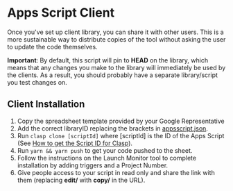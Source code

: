 # Apps Script Client

Once you've set up client library, you can share it with other users. This is a
more sustainable way to distribute copies of the tool without asking the user to
update the code themselves.

**Important**: By default, this script will pin to **HEAD** on the library,
which means that any changes you make to the library will immediately be used
by the clients. As a result, you should probably have a separate library/script
you test changes on.

## Client Installation

1. Copy the spreadsheet template provided by your Google Representative
2. Add the correct libraryID replacing the brackets in [appsscript.json](appsscript.json).
3. Run `clasp clone [scriptId]` where [scriptId] is the ID of the Apps Script (See [How to get the Script ID for Clasp](/docs/updating-launch-monitor.md#how-to-get-the-script-id-for-clasp)).
4. Run `yarn && yarn push` to get your code pushed to the sheet.
5. Follow the instructions on the Launch Monitor tool to complete installation by adding triggers and a Project Number.
6. Give people access to your script in read only and share the link with them (replacing **edit/** with **copy/** in the URL).
